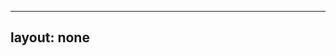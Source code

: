 ---
layout: none
-----

<RedoclyAPIBlock src="/firefly-services/docs/photoshop_applyPsdEditsjson" width="600px" disableSidebar hideTryItPanel />
